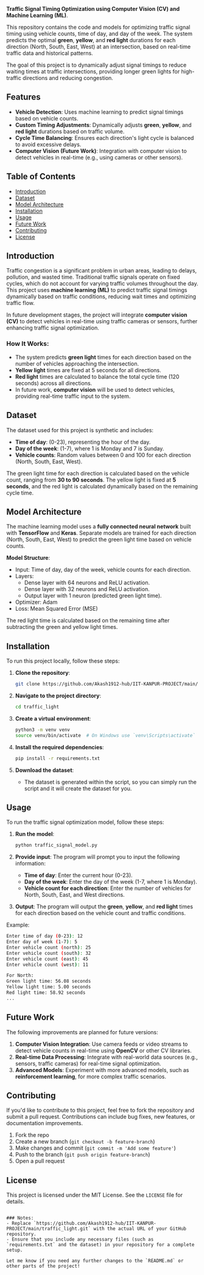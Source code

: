 **Traffic Signal Timing Optimization using Computer Vision (CV) and Machine Learning (ML)**.

This repository contains the code and models for optimizing traffic signal timing using vehicle counts, time of day, and day of the week. The system predicts the optimal **green**, **yellow**, and **red light** durations for each direction (North, South, East, West) at an intersection, based on real-time traffic data and historical patterns. 

The goal of this project is to dynamically adjust signal timings to reduce waiting times at traffic intersections, providing longer green lights for high-traffic directions and reducing congestion.

## Features
- **Vehicle Detection**: Uses machine learning to predict signal timings based on vehicle counts.
- **Custom Timing Adjustments**: Dynamically adjusts **green**, **yellow**, and **red light** durations based on traffic volume.
- **Cycle Time Balancing**: Ensures each direction's light cycle is balanced to avoid excessive delays.
- **Computer Vision (Future Work)**: Integration with computer vision to detect vehicles in real-time (e.g., using cameras or other sensors).

## Table of Contents
- [Introduction](#introduction)
- [Dataset](#dataset)
- [Model Architecture](#model-architecture)
- [Installation](#installation)
- [Usage](#usage)
- [Future Work](#future-work)
- [Contributing](#contributing)
- [License](#license)

## Introduction

Traffic congestion is a significant problem in urban areas, leading to delays, pollution, and wasted time. Traditional traffic signals operate on fixed cycles, which do not account for varying traffic volumes throughout the day. This project uses **machine learning (ML)** to predict traffic signal timings dynamically based on traffic conditions, reducing wait times and optimizing traffic flow.

In future development stages, the project will integrate **computer vision (CV)** to detect vehicles in real-time using traffic cameras or sensors, further enhancing traffic signal optimization.

### How It Works:
- The system predicts **green light** times for each direction based on the number of vehicles approaching the intersection.
- **Yellow light** times are fixed at 5 seconds for all directions.
- **Red light** times are calculated to balance the total cycle time (120 seconds) across all directions.
- In future work, **computer vision** will be used to detect vehicles, providing real-time traffic input to the system.

## Dataset

The dataset used for this project is synthetic and includes:
- **Time of day**: (0-23), representing the hour of the day.
- **Day of the week**: (1-7), where 1 is Monday and 7 is Sunday.
- **Vehicle counts**: Random values between 0 and 100 for each direction (North, South, East, West).

The green light time for each direction is calculated based on the vehicle count, ranging from **30 to 90 seconds**. The yellow light is fixed at **5 seconds**, and the red light is calculated dynamically based on the remaining cycle time.

## Model Architecture

The machine learning model uses a **fully connected neural network** built with **TensorFlow** and **Keras**. Separate models are trained for each direction (North, South, East, West) to predict the green light time based on vehicle counts.

**Model Structure**:
- Input: Time of day, day of the week, vehicle counts for each direction.
- Layers:
  - Dense layer with 64 neurons and ReLU activation.
  - Dense layer with 32 neurons and ReLU activation.
  - Output layer with 1 neuron (predicted green light time).
- Optimizer: Adam
- Loss: Mean Squared Error (MSE)

The red light time is calculated based on the remaining time after subtracting the green and yellow light times.

## Installation

To run this project locally, follow these steps:

1. **Clone the repository**:
   ```bash
   git clone https://github.com/Akash1912-hub/IIT-KANPUR-PROJECT/main/traffic_light.git
   ```

2. **Navigate to the project directory**:
   ```bash
   cd traffic_light
   ```

3. **Create a virtual environment**:
   ```bash
   python3 -m venv venv
   source venv/bin/activate  # On Windows use `venv\Scripts\activate`
   ```

4. **Install the required dependencies**:
   ```bash
   pip install -r requirements.txt
   ```

5. **Download the dataset**:
   - The dataset is generated within the script, so you can simply run the script and it will create the dataset for you.

## Usage

To run the traffic signal optimization model, follow these steps:

1. **Run the model**:
   ```bash
   python traffic_signal_model.py
   ```

2. **Provide input**:
   The program will prompt you to input the following information:
   - **Time of day**: Enter the current hour (0-23).
   - **Day of the week**: Enter the day of the week (1-7, where 1 is Monday).
   - **Vehicle count for each direction**: Enter the number of vehicles for North, South, East, and West directions.

3. **Output**:
   The program will output the **green**, **yellow**, and **red light** times for each direction based on the vehicle count and traffic conditions.

Example:
```bash
Enter time of day (0-23): 12
Enter day of week (1-7): 5
Enter vehicle count (north): 25
Enter vehicle count (south): 32
Enter vehicle count (east): 45
Enter vehicle count (west): 11

For North:
Green light time: 56.08 seconds
Yellow light time: 5.00 seconds
Red light time: 58.92 seconds
...
```

## Future Work

The following improvements are planned for future versions:
1. **Computer Vision Integration**: Use camera feeds or video streams to detect vehicle counts in real-time using **OpenCV** or other CV libraries.
2. **Real-time Data Processing**: Integrate with real-world data sources (e.g., sensors, traffic cameras) for real-time signal optimization.
3. **Advanced Models**: Experiment with more advanced models, such as **reinforcement learning**, for more complex traffic scenarios.

## Contributing

If you'd like to contribute to this project, feel free to fork the repository and submit a pull request. Contributions can include bug fixes, new features, or documentation improvements.

1. Fork the repo
2. Create a new branch (`git checkout -b feature-branch`)
3. Make changes and commit (`git commit -m 'Add some feature'`)
4. Push to the branch (`git push origin feature-branch`)
5. Open a pull request

## License

This project is licensed under the MIT License. See the `LICENSE` file for details.
```

### Notes:
- Replace `https://github.com/Akash1912-hub/IIT-KANPUR-PROJECT/main/traffic_light.git` with the actual URL of your GitHub repository.
- Ensure that you include any necessary files (such as `requirements.txt` and the dataset) in your repository for a complete setup.

Let me know if you need any further changes to the `README.md` or other parts of the project!
